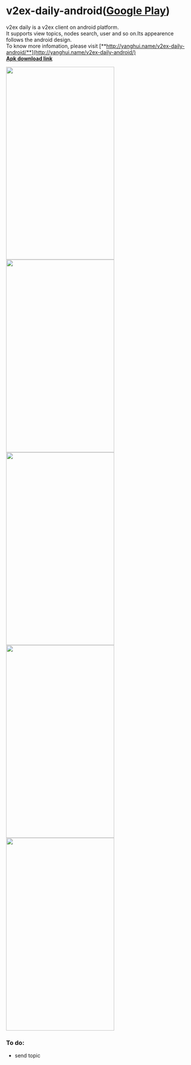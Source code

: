 v2ex-daily-android([**Google Play**](https://play.google.com/store/apps/details?id=com.yugy.v2ex.daily))
==================  
v2ex daily is a v2ex client on android platform.  
It supports view topics, nodes search, user and so on.Its appearence follows the android design.  
To know more infomation, please visit [**http://yanghui.name/v2ex-daily-android/**](http://yanghui.name/v2ex-daily-android/)  
[**Apk download link**](https://github.com/kyze8439690/v2ex-daily-android/releases/download/v1.2.1preview/v2ex_daily_v1.2.1.apk)

<img src="https://raw.github.com/kyze8439690/v2ex-daily-android/master/screenshot/1.jpg" width="294" height="523"/>
<img src="https://raw.github.com/kyze8439690/v2ex-daily-android/master/screenshot/2.jpg" width="294" height="523"/>
<img src="https://raw.github.com/kyze8439690/v2ex-daily-android/master/screenshot/3.jpg" width="294" height="523"/>
<img src="https://raw.github.com/kyze8439690/v2ex-daily-android/master/screenshot/4.jpg" width="294" height="523"/>
<img src="https://raw.github.com/kyze8439690/v2ex-daily-android/master/screenshot/5.jpg" width="294" height="523"/>

### To do:  
- send topic
